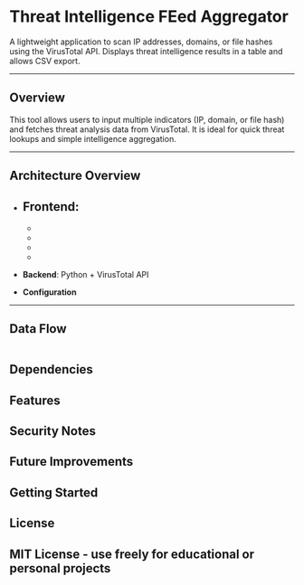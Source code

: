 # Threat Intelligence FEed Aggregator

A lightweight application to scan IP addresses, domains, or file hashes using the VirusTotal API. Displays threat intelligence results in a table and allows CSV export.

---

## Overview

This tool allows users to input multiple indicators (IP, domain, or file hash) and fetches threat analysis data from VirusTotal. It is ideal for quick threat lookups and simple intelligence aggregation.

---

## Architecture Overview

- **Frontend**:
    -
    -
    -
    -
    -

- **Backend**: Python + VirusTotal API

- **Configuration**

---

## Data Flow
```mermaid

```

## Dependencies

## Features

## Security Notes

## Future Improvements

## Getting Started

## License
MIT License - use freely for educational or personal projects
---